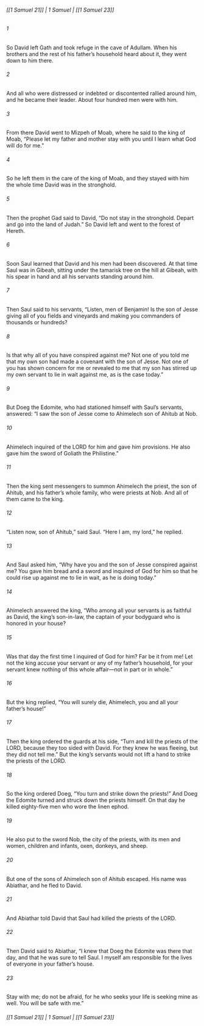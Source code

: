 ###### [[1 Samuel 21]] | 1 Samuel | [[1 Samuel 23]]

###### 1
So David left Gath and took refuge in the cave of Adullam. When his brothers and the rest of his father’s household heard about it, they went down to him there.
###### 2
And all who were distressed or indebted or discontented rallied around him, and he became their leader. About four hundred men were with him.
###### 3
From there David went to Mizpeh of Moab, where he said to the king of Moab, “Please let my father and mother stay with you until I learn what God will do for me.”
###### 4
So he left them in the care of the king of Moab, and they stayed with him the whole time David was in the stronghold.
###### 5
Then the prophet Gad said to David, “Do not stay in the stronghold. Depart and go into the land of Judah.” So David left and went to the forest of Hereth.
###### 6
Soon Saul learned that David and his men had been discovered. At that time Saul was in Gibeah, sitting under the tamarisk tree on the hill at Gibeah, with his spear in hand and all his servants standing around him.
###### 7
Then Saul said to his servants, “Listen, men of Benjamin! Is the son of Jesse giving all of you fields and vineyards and making you commanders of thousands or hundreds?
###### 8
Is that why all of you have conspired against me? Not one of you told me that my own son had made a covenant with the son of Jesse. Not one of you has shown concern for me or revealed to me that my son has stirred up my own servant to lie in wait against me, as is the case today.”
###### 9
But Doeg the Edomite, who had stationed himself with Saul’s servants, answered: “I saw the son of Jesse come to Ahimelech son of Ahitub at Nob.
###### 10
Ahimelech inquired of the LORD for him and gave him provisions. He also gave him the sword of Goliath the Philistine.”
###### 11
Then the king sent messengers to summon Ahimelech the priest, the son of Ahitub, and his father’s whole family, who were priests at Nob. And all of them came to the king.
###### 12
“Listen now, son of Ahitub,” said Saul. “Here I am, my lord,” he replied.
###### 13
And Saul asked him, “Why have you and the son of Jesse conspired against me? You gave him bread and a sword and inquired of God for him so that he could rise up against me to lie in wait, as he is doing today.”
###### 14
Ahimelech answered the king, “Who among all your servants is as faithful as David, the king’s son-in-law, the captain of your bodyguard who is honored in your house?
###### 15
Was that day the first time I inquired of God for him? Far be it from me! Let not the king accuse your servant or any of my father’s household, for your servant knew nothing of this whole affair—not in part or in whole.”
###### 16
But the king replied, “You will surely die, Ahimelech, you and all your father’s house!”
###### 17
Then the king ordered the guards at his side, “Turn and kill the priests of the LORD, because they too sided with David. For they knew he was fleeing, but they did not tell me.” But the king’s servants would not lift a hand to strike the priests of the LORD.
###### 18
So the king ordered Doeg, “You turn and strike down the priests!” And Doeg the Edomite turned and struck down the priests himself. On that day he killed eighty-five men who wore the linen ephod.
###### 19
He also put to the sword Nob, the city of the priests, with its men and women, children and infants, oxen, donkeys, and sheep.
###### 20
But one of the sons of Ahimelech son of Ahitub escaped. His name was Abiathar, and he fled to David.
###### 21
And Abiathar told David that Saul had killed the priests of the LORD.
###### 22
Then David said to Abiathar, “I knew that Doeg the Edomite was there that day, and that he was sure to tell Saul. I myself am responsible for the lives of everyone in your father’s house.
###### 23
Stay with me; do not be afraid, for he who seeks your life is seeking mine as well. You will be safe with me.”

###### [[1 Samuel 21]] | 1 Samuel | [[1 Samuel 23]]
